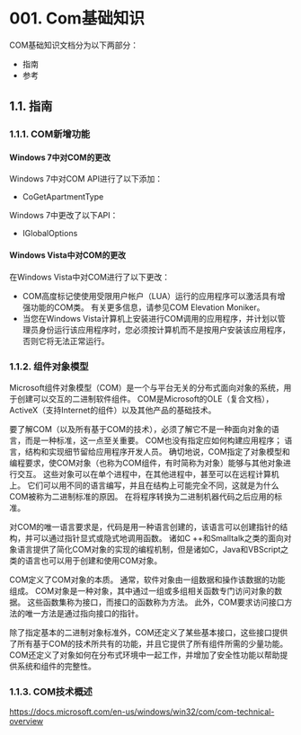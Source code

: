 # 001. Com基础知识

COM基础知识文档分为以下两部分：

- 指南
- 参考

## 1.1. 指南

### 1.1.1. COM新增功能

#### Windows 7中对COM的更改

Windows 7中对COM API进行了以下添加：

- CoGetApartmentType

Windows 7中更改了以下API：

- IGlobalOptions

#### Windows Vista中对COM的更改

在Windows Vista中对COM进行了以下更改：

- COM高度标记使使用受限用户帐户（LUA）运行的应用程序可以激活具有增强功能的COM类。 有关更多信息，请参见COM Elevation Moniker。
- 当您在Windows Vista计算机上安装进行COM调用的应用程序，并计划以管理员身份运行该应用程序时，您必须按计算机而不是按用户安装该应用程序，否则它将无法正常运行。

### 1.1.2. 组件对象模型

Microsoft组件对象模型（COM）是一个与平台无关的分布式面向对象的系统，用于创建可以交互的二进制软件组件。 COM是Microsoft的OLE（复合文档），ActiveX（支持Internet的组件）以及其他产品的基础技术。

要了解COM（以及所有基于COM的技术），必须了解它不是一种面向对象的语言，而是一种标准，这一点至关重要。 COM也没有指定应如何构建应用程序； 语言，结构和实现细节留给应用程序开发人员。 确切地说，COM指定了对象模型和编程要求，使COM对象（也称为COM组件，有时简称为对象）能够与其他对象进行交互。 这些对象可以在单个进程中，在其他进程中，甚至可以在远程计算机上。 它们可以用不同的语言编写，并且在结构上可能完全不同，这就是为什么COM被称为二进制标准的原因。 在将程序转换为二进制机器代码之后应用的标准。

对COM的唯一语言要求是，代码是用一种语言创建的，该语言可以创建指针的结构，并可以通过指针显式或隐式地调用函数。 诸如C ++和Smalltalk之类的面向对象语言提供了简化COM对象的实现的编程机制，但是诸如C，Java和VBScript之类的语言也可以用于创建和使用COM对象。

COM定义了COM对象的本质。 通常，软件对象由一组数据和操作该数据的功能组成。 COM对象是一种对象，其中通过一组或多组相关函数专门访问对象的数据。 这些函数集称为接口，而接口的函数称为方法。 此外，COM要求访问接口方法的唯一方法是通过指向接口的指针。

除了指定基本的二进制对象标准外，COM还定义了某些基本接口，这些接口提供了所有基于COM的技术所共有的功能，并且它提供了所有组件所需的少量功能。 COM还定义了对象如何在分布式环境中一起工作，并增加了安全性功能以帮助提供系统和组件的完整性。

### 1.1.3. COM技术概述

https://docs.microsoft.com/en-us/windows/win32/com/com-technical-overview